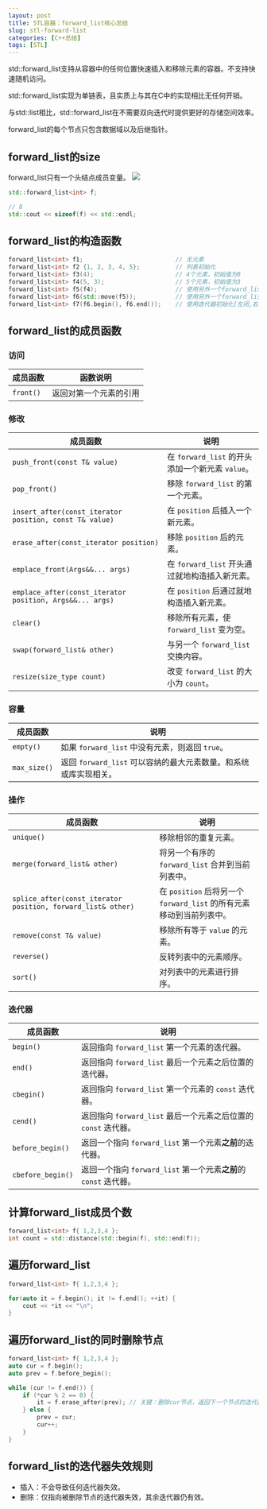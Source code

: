 ```yaml
---
layout: post
title: STL容器：forward_list核心总结
slug: stl-forward-list
categories: [C++总结]
tags: [STL]
---
```


std::forward_list支持从容器中的任何位置快速插入和移除元素的容器。不支持快速随机访问。

std::forward_list实现为单链表，且实质上与其在C中的实现相比无任何开销。

与std::list相比，std::forward_list在不需要双向迭代时提供更好的存储空间效率。

forward_list的每个节点只包含数据域以及后继指针。

## forward_list的size
forward_list只有一个头结点成员变量。
![](https://i-blog.csdnimg.cn/blog_migrate/f3f3ebb9ff6e27f5c1a0d986051b693a.png)

```cpp
std::forward_list<int> f;

// 8
std::cout << sizeof(f) << std::endl;
```

## forward_list的构造函数
```cpp
forward_list<int> f1;                          // 无元素
forward_list<int> f2 {1, 2, 3, 4, 5};          // 列表初始化
forward_list<int> f3(4);                       // 4个元素，初始值为0
forward_list<int> f4(5, 3);                    // 5个元素，初始值为3
forward_list<int> f5(f4);                      // 使用另外一个forward_list拷贝构造
forward_list<int> f6(std::move(f5));           // 使用另外一个forward_list移动构造
forward_list<int> f7(f6.begin(), f6.end());    // 使用迭代器初始化[左闭,右开）
```

## forward_list的成员函数

### **访问**

| 成员函数  | 函数说明               |
| --------- | ---------------------- |
| `front()` | 返回对第一个元素的引用 |

### **修改**

| 成员函数                                                 | 说明                                             |
| -------------------------------------------------------- | ------------------------------------------------ |
| `push_front(const T& value)`                             | 在 `forward_list` 的开头添加一个新元素 `value`。 |
| `pop_front()`                                            | 移除 `forward_list` 的第一个元素。               |
| `insert_after(const_iterator position, const T& value)`  | 在 `position` 后插入一个新元素。                 |
| `erase_after(const_iterator position)`                   | 移除 `position` 后的元素。                       |
| `emplace_front(Args&&... args)`                          | 在 `forward_list` 开头通过就地构造插入新元素。   |
| `emplace_after(const_iterator position, Args&&... args)` | 在 `position` 后通过就地构造插入新元素。         |
| `clear()`                                                | 移除所有元素，使 `forward_list` 变为空。         |
| `swap(forward_list& other)`                              | 与另一个 `forward_list` 交换内容。               |
| `resize(size_type count)`                                | 改变 `forward_list` 的大小为 `count`。           |

### **容量**

| 成员函数     | 说明                                                         |
| ------------ | ------------------------------------------------------------ |
| `empty()`    | 如果 `forward_list` 中没有元素，则返回 `true`。              |
| `max_size()` | 返回 `forward_list` 可以容纳的最大元素数量。和系统或库实现相关。 |

### 操作

| 成员函数  | 说明                                            |
| --------- | ----------------------------------------------- |
| `unique()`                                                   | 移除相邻的重复元素。                                         |
| `merge(forward_list& other)`                                 | 将另一个有序的 `forward_list` 合并到当前列表中。             |
| `splice_after(const_iterator position, forward_list& other)` | 在 `position` 后将另一个 `forward_list` 的所有元素移动到当前列表中。 |
| `remove(const T& value)`                                     | 移除所有等于 `value` 的元素。                                |
| `reverse()`                                                  | 反转列表中的元素顺序。                                       |
| `sort()`                                                     | 对列表中的元素进行排序。                                     |

### **迭代器**

| 成员函数          | 说明                                                         |
| ----------------- | ------------------------------------------------------------ |
| `begin()`         | 返回指向 `forward_list` 第一个元素的迭代器。                 |
| `end()`           | 返回指向 `forward_list` 最后一个元素之后位置的迭代器。       |
| `cbegin()`        | 返回指向 `forward_list` 第一个元素的 `const` 迭代器。        |
| `cend()`          | 返回指向 `forward_list` 最后一个元素之后位置的 `const` 迭代器。 |
| `before_begin()`  | 返回一个指向 `forward_list` 第一个元素**之前**的迭代器。     |
| `cbefore_begin()` | 返回一个指向 `forward_list` 第一个元素**之前**的 `const` 迭代器。 |

## 计算forward_list成员个数
```cpp
forward_list<int> f{ 1,2,3,4 };
int count = std::distance(std::begin(f), std::end(f));
```

## 遍历forward_list
```cpp
forward_list<int> f{ 1,2,3,4 };

for(auto it = f.begin(); it != f.end(); ++it) {
    cout << *it << "\n";
}
```
## 遍历forward_list的同时删除节点

```cpp
forward_list<int> f{ 1,2,3,4 };
auto cur = f.begin();
auto prev = f.before_begin();

while (cur != f.end()) {
    if (*cur % 2 == 0) {
        it = f.erase_after(prev); // 关键：删除cur节点，返回下一个节点的迭代器
    } else {
        prev = cur;
        cur++;
    }
}
```

## forward_list的迭代器失效规则
+ 插入：不会导致任何迭代器失效。
+ 删除：仅指向被删除节点的迭代器失效，其余迭代器仍有效。
